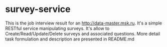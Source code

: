 # survey-service
This is the job interview result for an http://data-master.msk.ru. It's a simple RESTful service manipulating surveys. It's allow to Create/Read/Update/Delete surveys and associated questions. More detail task formulation and description are presented in README.md
